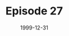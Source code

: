 ---
layout: podcast
title: Episode 27 
number: 27
subtitle: 
summary: 
date: 1999-12-31
location: https://dl.dropboxusercontent.com/s/tfk7anw9gs0uulp/watir_podcast_27.mp3?dl=0
size: 18,251,150
duration: 38:01
---